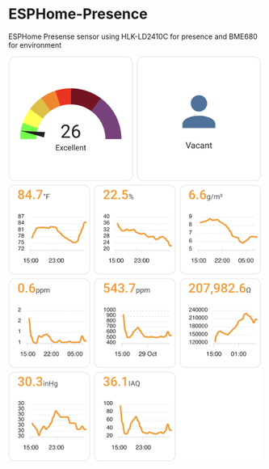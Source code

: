 
# ESPHome-Presence

ESPHome Presense sensor using HLK-LD2410C for presence and BME680 for environment

<img src="/pics/card1.png" width="500">
